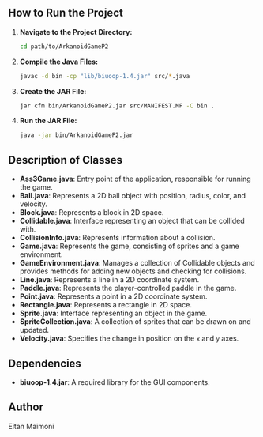 
## How to Run the Project

1. **Navigate to the Project Directory:**
    ```bash
    cd path/to/ArkanoidGameP2
    ```

2. **Compile the Java Files:**
    ```bash
    javac -d bin -cp "lib/biuoop-1.4.jar" src/*.java
    ```

3. **Create the JAR File:**
    ```bash
    jar cfm bin/ArkanoidGameP2.jar src/MANIFEST.MF -C bin .
    ```

4. **Run the JAR File:**
    ```bash
    java -jar bin/ArkanoidGameP2.jar
    ```

## Description of Classes

- **Ass3Game.java**: Entry point of the application, responsible for running the game.
- **Ball.java**: Represents a 2D ball object with position, radius, color, and velocity.
- **Block.java**: Represents a block in 2D space.
- **Collidable.java**: Interface representing an object that can be collided with.
- **CollisionInfo.java**: Represents information about a collision.
- **Game.java**: Represents the game, consisting of sprites and a game environment.
- **GameEnvironment.java**: Manages a collection of Collidable objects and provides methods for adding new objects and checking for collisions.
- **Line.java**: Represents a line in a 2D coordinate system.
- **Paddle.java**: Represents the player-controlled paddle in the game.
- **Point.java**: Represents a point in a 2D coordinate system.
- **Rectangle.java**: Represents a rectangle in 2D space.
- **Sprite.java**: Interface representing an object in the game.
- **SpriteCollection.java**: A collection of sprites that can be drawn on and updated.
- **Velocity.java**: Specifies the change in position on the `x` and `y` axes.

## Dependencies

- **biuoop-1.4.jar**: A required library for the GUI components.

## Author

Eitan Maimoni
